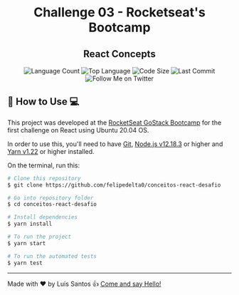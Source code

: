 <h1 align='center'>Challenge 03 - Rocketseat's Bootcamp</h1>
<h2 align='center'>React Concepts</h2>

<p align='center'>
  <img alt='Language Count' src='https://img.shields.io/github/languages/count/felipedelta0/conceitos-react-desafio' />

  <img alt='Top Language' src='https://img.shields.io/github/languages/top/felipedelta0/conceitos-react-desafio' />

  <img alt='Code Size' src='https://img.shields.io/github/languages/code-size/felipedelta0/conceitos-react-desafio' />

  <img alt='Last Commit' src='https://img.shields.io/github/last-commit/felipedelta0/conceitos-react-desafio' />

  <img alt='Follow Me on Twitter' src='https://img.shields.io/twitter/follow/CitnesHe4rt?style=social' />
</p>

## 🚀 How to Use 💻

This project was developed at the [RocketSeat GoStack Bootcamp](https://rocketseat.com.br/bootcamp) for the first challenge on React using Ubuntu 20.04 OS.

In order to use this, you'll need to have [Git](https://git-scm.com/), [Node.js v12.18.3](https://nodejs.org/) or higher and [Yarn v1.22](https://classic.yarnpkg.com/) or higher installed.

On the terminal, run this:

```bash
# Clone this repository
$ git clone https://github.com/felipedelta0/conceitos-react-desafio

# Go into repository folder
$ cd conceitos-react-desafio

# Install dependencies
$ yarn install

# To run the project
$ yarn start

# To run the automated tests
$ yarn test
```

---
Made with ♥ by Luis Santos 👍 [Come and say Hello!](https://www.linkedin.com/in/luisfelipeasantos)
